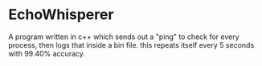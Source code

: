 # EchoWhisperer
A program written in c++ which sends out a "ping" to check for every process, then logs that inside a bin file. this repeats itself every 5 seconds with 99.40% accuracy.
